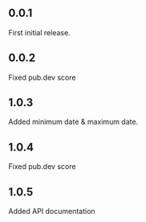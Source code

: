 ## 0.0.1

First initial release.

## 0.0.2

Fixed pub.dev score

## 1.0.3

Added minimum date & maximum date.

## 1.0.4

Fixed pub.dev score

## 1.0.5

Added API documentation
